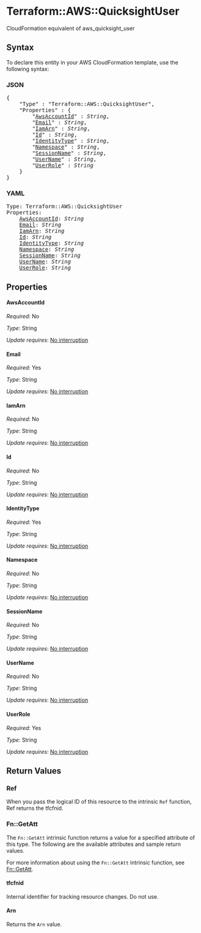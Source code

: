 # Terraform::AWS::QuicksightUser

CloudFormation equivalent of aws_quicksight_user

## Syntax

To declare this entity in your AWS CloudFormation template, use the following syntax:

### JSON

<pre>
{
    "Type" : "Terraform::AWS::QuicksightUser",
    "Properties" : {
        "<a href="#awsaccountid" title="AwsAccountId">AwsAccountId</a>" : <i>String</i>,
        "<a href="#email" title="Email">Email</a>" : <i>String</i>,
        "<a href="#iamarn" title="IamArn">IamArn</a>" : <i>String</i>,
        "<a href="#id" title="Id">Id</a>" : <i>String</i>,
        "<a href="#identitytype" title="IdentityType">IdentityType</a>" : <i>String</i>,
        "<a href="#namespace" title="Namespace">Namespace</a>" : <i>String</i>,
        "<a href="#sessionname" title="SessionName">SessionName</a>" : <i>String</i>,
        "<a href="#username" title="UserName">UserName</a>" : <i>String</i>,
        "<a href="#userrole" title="UserRole">UserRole</a>" : <i>String</i>
    }
}
</pre>

### YAML

<pre>
Type: Terraform::AWS::QuicksightUser
Properties:
    <a href="#awsaccountid" title="AwsAccountId">AwsAccountId</a>: <i>String</i>
    <a href="#email" title="Email">Email</a>: <i>String</i>
    <a href="#iamarn" title="IamArn">IamArn</a>: <i>String</i>
    <a href="#id" title="Id">Id</a>: <i>String</i>
    <a href="#identitytype" title="IdentityType">IdentityType</a>: <i>String</i>
    <a href="#namespace" title="Namespace">Namespace</a>: <i>String</i>
    <a href="#sessionname" title="SessionName">SessionName</a>: <i>String</i>
    <a href="#username" title="UserName">UserName</a>: <i>String</i>
    <a href="#userrole" title="UserRole">UserRole</a>: <i>String</i>
</pre>

## Properties

#### AwsAccountId

_Required_: No

_Type_: String

_Update requires_: [No interruption](https://docs.aws.amazon.com/AWSCloudFormation/latest/UserGuide/using-cfn-updating-stacks-update-behaviors.html#update-no-interrupt)

#### Email

_Required_: Yes

_Type_: String

_Update requires_: [No interruption](https://docs.aws.amazon.com/AWSCloudFormation/latest/UserGuide/using-cfn-updating-stacks-update-behaviors.html#update-no-interrupt)

#### IamArn

_Required_: No

_Type_: String

_Update requires_: [No interruption](https://docs.aws.amazon.com/AWSCloudFormation/latest/UserGuide/using-cfn-updating-stacks-update-behaviors.html#update-no-interrupt)

#### Id

_Required_: No

_Type_: String

_Update requires_: [No interruption](https://docs.aws.amazon.com/AWSCloudFormation/latest/UserGuide/using-cfn-updating-stacks-update-behaviors.html#update-no-interrupt)

#### IdentityType

_Required_: Yes

_Type_: String

_Update requires_: [No interruption](https://docs.aws.amazon.com/AWSCloudFormation/latest/UserGuide/using-cfn-updating-stacks-update-behaviors.html#update-no-interrupt)

#### Namespace

_Required_: No

_Type_: String

_Update requires_: [No interruption](https://docs.aws.amazon.com/AWSCloudFormation/latest/UserGuide/using-cfn-updating-stacks-update-behaviors.html#update-no-interrupt)

#### SessionName

_Required_: No

_Type_: String

_Update requires_: [No interruption](https://docs.aws.amazon.com/AWSCloudFormation/latest/UserGuide/using-cfn-updating-stacks-update-behaviors.html#update-no-interrupt)

#### UserName

_Required_: No

_Type_: String

_Update requires_: [No interruption](https://docs.aws.amazon.com/AWSCloudFormation/latest/UserGuide/using-cfn-updating-stacks-update-behaviors.html#update-no-interrupt)

#### UserRole

_Required_: Yes

_Type_: String

_Update requires_: [No interruption](https://docs.aws.amazon.com/AWSCloudFormation/latest/UserGuide/using-cfn-updating-stacks-update-behaviors.html#update-no-interrupt)

## Return Values

### Ref

When you pass the logical ID of this resource to the intrinsic `Ref` function, Ref returns the tfcfnid.

### Fn::GetAtt

The `Fn::GetAtt` intrinsic function returns a value for a specified attribute of this type. The following are the available attributes and sample return values.

For more information about using the `Fn::GetAtt` intrinsic function, see [Fn::GetAtt](https://docs.aws.amazon.com/AWSCloudFormation/latest/UserGuide/intrinsic-function-reference-getatt.html).

#### tfcfnid

Internal identifier for tracking resource changes. Do not use.

#### Arn

Returns the <code>Arn</code> value.

